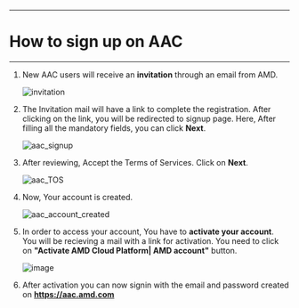 ***
# How to sign up on AAC 
***

1. New AAC users will receive an **invitation** through an email from AMD.

   ![invitation](https://github.com/amddcgpuce/AMDAcceleratorCloudGuides/assets/137474607/e9c5f533-0a92-4fbc-a959-b24daec375d9)

2. The Invitation mail will have a link to complete the registration. After clicking on the link, you will be redirected to signup page. Here, After filling all the mandatory fields, you can click **Next**.

   ![aac_signup](https://github.com/amddcgpuce/AMDAcceleratorCloudGuides/assets/137474607/66617cf9-9b29-4ed4-9510-eadb8937724e)

3. After reviewing, Accept the Terms of Services. Click on **Next**.

   ![aac_TOS](https://github.com/amddcgpuce/AMDAcceleratorCloudGuides/assets/137474607/2c51a1b8-bd27-41be-b9c7-062aaafcf77a)

4. Now, Your account is created.

   ![aac_account_created](https://github.com/amddcgpuce/AMDAcceleratorCloudGuides/assets/137474607/d3ec250d-6357-4731-995e-5af0352f1dd5)

5. In order to access your account, You have to **activate your account**. You will be recieving a mail with a link for activation. You need to click on **"Activate AMD Cloud Platform| AMD account"** button.

   ![image](https://github.com/amddcgpuce/AMDAcceleratorCloudGuides/assets/137474607/a764e1c6-cf72-4bdd-a05f-c08f9787c7d3)

6. After activation you can now signin with the email and password created on **https://aac.amd.com**

